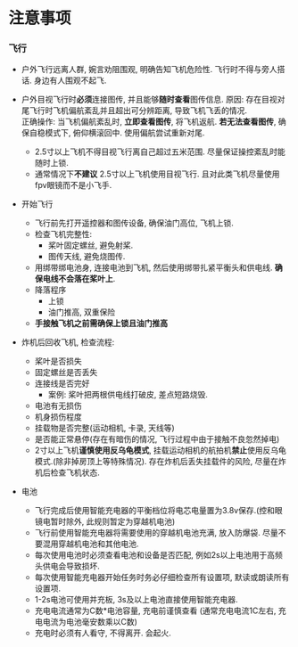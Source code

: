 # 注意事项

### 飞行
* 户外飞行远离人群, 婉言劝阻围观, 明确告知飞机危险性. 飞行时不得与旁人搭话. 身边有人围观不起飞.  

* 户外目视飞行时**必须**连接图传, 并且能够**随时查看**图传信息. 原因: 存在目视对尾飞行时飞机偏航紊乱并且超出可分辨距离, 导致飞机飞丢的情况.  
  正确操作: 当飞机偏航紊乱时, **立即查看图传**, 将飞机返航. **若无法查看图传**, 确保自稳模式下, 俯仰横滚回中. 使用偏航尝试重新对尾.
  * 2.5寸以上飞机不得目视飞行离自己超过五米范围. 尽量保证操控紊乱时能随时上锁.
  * 通常情况下**不建议** 2.5寸以上飞机使用目视飞行. 且对此类飞机尽量使用fpv眼镜而不是小飞手.

* 开始飞行
  * 飞行前先打开遥控器和图传设备, 确保油门高位, 飞机上锁.
  * 检查飞机完整性:
    * 桨叶固定螺丝, 避免射桨.
    * 图传天线, 避免烧图传.
  * 用绑带绑电池身, 连接电池到飞机, 然后使用绑带扎紧平衡头和供电线. **确保电线不会落在桨叶上**.
  * 降落程序
    * 上锁
    * 油门推高, 双重保险
  * **手接触飞机之前需确保上锁且油门推高**

* 炸机后回收飞机, 检查流程:
  * 桨叶是否损失
  * 固定螺丝是否丢失
  * 连接线是否完好
    - 案例: 桨叶把两根供电线打破皮, 差点短路烧毁.
  * 电池有无损伤
  * 机身损伤程度
  * 挂载物是否完整(运动相机, 卡录, 天线等)
  * 是否能正常悬停(存在有暗伤的情况, 飞行过程中由于接触不良忽然掉电)
  * 2寸以上飞机**谨慎使用反乌龟模式**, 挂载运动相机的航拍机**禁止**使用反乌龟模式.(除非掉房顶上等特殊情况). 存在炸机后丢失挂载件的风险, 尽量在炸机后检查飞机状态.

* 电池
  * 飞行完成后使用智能充电器的平衡档位将电芯电量置为3.8v保存.(控和眼镜电暂时除外, 此规则暂定为穿越机电池)
  * 飞行前使用智能充电器将需要使用的穿越机电池充满, 放入防爆袋. 尽量不要混用穿越机电池和其他电池.
  * 每次使用电池时必须查看电池和设备是否匹配, 例如2s以上电池用于高频头供电会导致损坏.
  * 每次使用智能充电器开始任务时务必仔细检查所有设置项, 默读或朗读所有设置项.
  * 1-2s电池可使用并充板, 3s及以上电池直接使用智能充电器.
  * 充电电流通常为C数*电池容量, 充电前谨慎查看 (通常充电电流1C左右, 充电电流为电池毫安数乘以C数)
  * 充电时必须有人看守, 不得离开. 会起火.